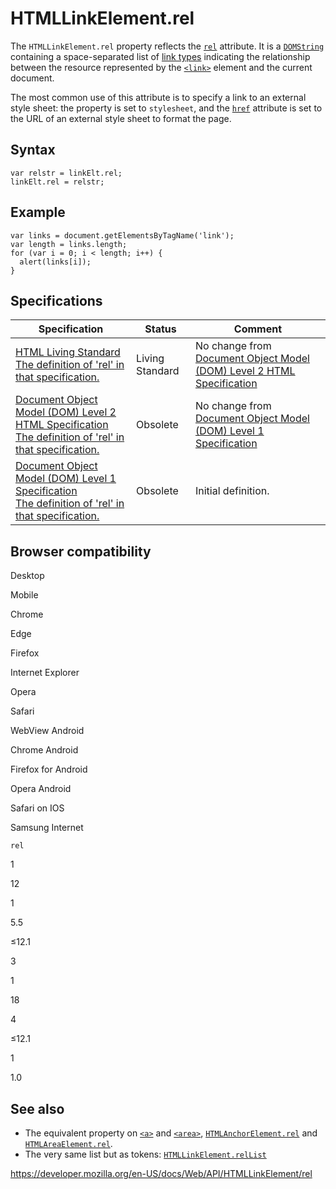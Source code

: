 HTMLLinkElement.rel
===================

The `HTMLLinkElement.rel` property reflects the [`rel`](https://developer.mozilla.org/en-US/docs/Web/HTML/Element/link#attr-rel) attribute. It is a [`DOMString`](../domstring) containing a space-separated list of [link types](https://developer.mozilla.org/en-US/docs/Web/HTML/Link_types) indicating the relationship between the resource represented by the [`<link>`](https://developer.mozilla.org/en-US/docs/Web/HTML/Element/link) element and the current document.

The most common use of this attribute is to specify a link to an external style sheet: the property is set to `stylesheet`, and the [`href`](https://developer.mozilla.org/en-US/docs/Web/HTML/Element/link#attr-href) attribute is set to the URL of an external style sheet to format the page.

Syntax
------

    var relstr = linkElt.rel;
    linkElt.rel = relstr;

Example
-------

    var links = document.getElementsByTagName('link');
    var length = links.length;
    for (var i = 0; i < length; i++) {
      alert(links[i]);
    }

Specifications
--------------

<table><thead><tr class="header"><th>Specification</th><th>Status</th><th>Comment</th></tr></thead><tbody><tr class="odd"><td><a href="https://html.spec.whatwg.org/multipage/semantics.html#attr-link-rel">HTML Living Standard<br />
<span class="small">The definition of 'rel' in that specification.</span></a></td><td><span class="spec-living">Living Standard</span></td><td>No change from <a href="https://www.w3.org/TR/DOM-Level-2-HTML/">Document Object Model (DOM) Level 2 HTML Specification</a></td></tr><tr class="even"><td><a href="https://www.w3.org/TR/DOM-Level-2-HTML/html.html#ID-41369587">Document Object Model (DOM) Level 2 HTML Specification<br />
<span class="small">The definition of 'rel' in that specification.</span></a></td><td><span class="spec-obsolete">Obsolete</span></td><td>No change from <a href="https://www.w3.org/TR/REC-DOM-Level-1/">Document Object Model (DOM) Level 1 Specification</a></td></tr><tr class="odd"><td><a href="https://www.w3.org/TR/REC-DOM-Level-1/level-one-html.html#ID-41369587">Document Object Model (DOM) Level 1 Specification<br />
<span class="small">The definition of 'rel' in that specification.</span></a></td><td><span class="spec-obsolete">Obsolete</span></td><td>Initial definition.</td></tr></tbody></table>

Browser compatibility
---------------------

Desktop

Mobile

Chrome

Edge

Firefox

Internet Explorer

Opera

Safari

WebView Android

Chrome Android

Firefox for Android

Opera Android

Safari on IOS

Samsung Internet

`rel`

1

12

1

5.5

≤12.1

3

1

18

4

≤12.1

1

1.0

See also
--------

-   The equivalent property on [`<a>`](https://developer.mozilla.org/en-US/docs/Web/HTML/Element/a) and [`<area>`](https://developer.mozilla.org/en-US/docs/Web/HTML/Element/area), [`HTMLAnchorElement.rel`](../htmlanchorelement/rel) and [`HTMLAreaElement.rel`](../htmlareaelement/rel).
-   The very same list but as tokens: [`HTMLLinkElement.relList`](rellist)

<a href="https://developer.mozilla.org/en-US/docs/Web/API/HTMLLinkElement/rel" class="_attribution-link">https://developer.mozilla.org/en-US/docs/Web/API/HTMLLinkElement/rel</a>
